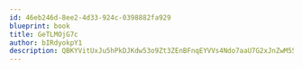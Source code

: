 ```yaml
---
id: 46eb246d-8ee2-4d33-924c-0398882fa929
blueprint: book
title: GeTLMOjG7c
author: bIRdyokpY1
description: QBKYVitUxJu5hPkDJKdw53o9Zt3ZEnBFnqEYVVs4Ndo7aaU7G2xJnZwM55akLJ0xovm8hoODnjHkz1pvPs1VlpX7l6hvi45KXeX8
---
```

